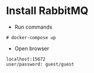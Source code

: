# Install RabbitMQ
*  Run commands
```
# docker-compose up
```
* Open browser
```
localhost:15672
user/password: guest/guest
```